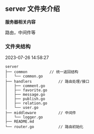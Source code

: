 ## server 文件夹介绍

**服务器相关内容**

路由，中间件等

### 文件夹结构
2023-07-26 14:58:27
```
server
├── common 			// 统一返回结构
│   └── common.go
├── handlers 			// 路由处理/接口
│   ├── comment.go
│   ├── favorite.go
│   ├── message.go
│   ├── publish.go
│   ├── relation.go
│   └── user.go
├── middleware 			// 中间件
│   └── logger.go
├── README.md
└── router.go			// 路由初始化
```

